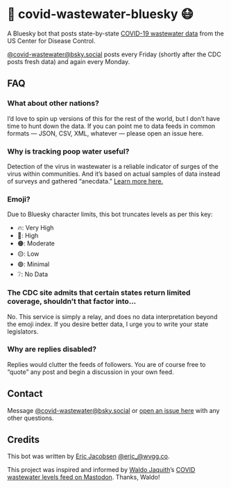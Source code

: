 # 💩 covid-wastewater-bluesky 😷

A Bluesky bot that posts state-by-state [COVID-19 wastewater data](https://www.cdc.gov/nwss/rv/COVID19-currentlevels.html) from the US Center for Disease Control.

[@covid-wastewater@bsky.social](https://bsky.app/profile/COVID-wastewater.bsky.social) posts every Friday (shortly after the CDC posts fresh data) and again every Monday.

## FAQ

### What about other nations?

I’d love to spin up versions of this for the rest of the world, but I don’t have time to hunt down the data. If you can point me to data feeds in common formats — JSON, CSV, XML, whatever — please open an issue here.

### Why is tracking poop water useful?

Detection of the virus in wastewater is a reliable indicator of surges of the virus within communities. And it’s based on actual samples of data instead of surveys and gathered “anecdata.” [Learn more here.](https://health.ucdavis.edu/news/headlines/tracking-covid-19-in-2024-wastewater-data-is-key-early-warning-sign-for-surges/2024/08)

### Emoji?

Due to Bluesky character limits, this bot truncates levels as per this key:

- 🔥: Very High
- 🔴: High
- 🟠: Moderate
- 🟡: Low
- 🟢: Minimal
- ❔: No Data

### The CDC site admits that certain states return limited coverage, shouldn’t that factor into…

No. This service is simply a relay, and does no data interpretation beyond the emoji index. If you desire better data, I urge you to write your state legislators.

### Why are replies disabled?

Replies would clutter the feeds of followers. You are of course free to “quote” any post and begin a discussion in your own feed.

## Contact

Message [@covid-wastewater@bsky.social](https://bsky.app/profile/covid-wastewater.bsky.social) or [open an issue here](https://github.com/EricWVGG/covid-wastewater-bluesky/issues) with any other questions.

## Credits

This bot was written by [Eric Jacobsen](https://wvgg.co) [@eric\_@wvgg.co](https://bsky.app/profile/wvgg.co).

This project was inspired and informed by [Waldo Jaquith](https://waldo.jaquith.org/)’s [COVID wastewater levels feed on Mastodon](https://mastodon.social/@covid_wastewater). Thanks, Waldo!
